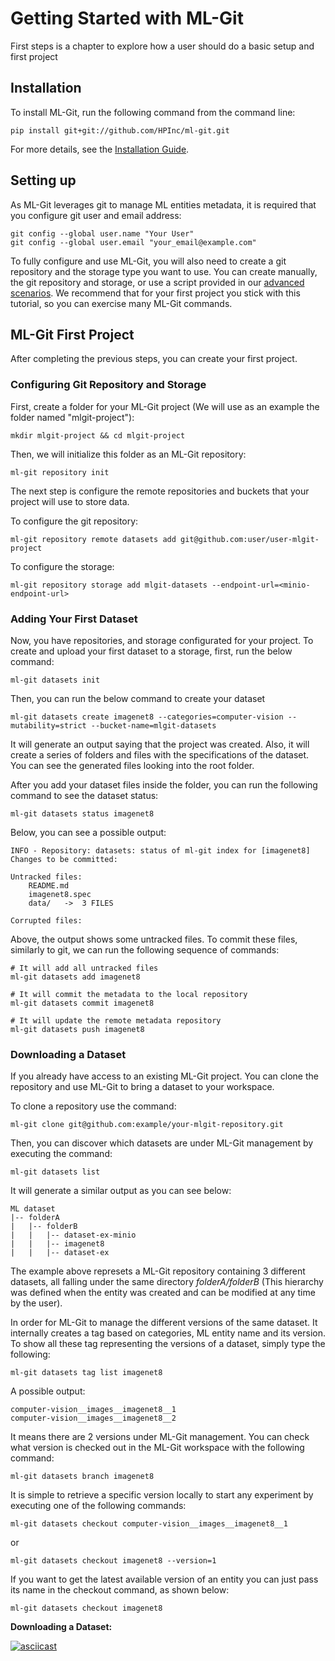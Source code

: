 # Getting Started with ML-Git

First steps is a chapter to explore how a user should do a basic setup and first project

## Installation

To install ML-Git, run the following command from the command line:

```
pip install git+git://github.com/HPInc/ml-git.git
```

For more details, see the [Installation Guide](installation_guide.md).

## Setting up



As ML-Git leverages git to manage ML entities metadata, it is required that you configure git user and email address:

```
git config --global user.name "Your User"
git config --global user.email "your_email@example.com"
```

To fully configure and use ML-Git, you will also need to create a git repository and the storage type you want to use.
You can create manually, the git repository and storage, or use a script provided in our [advanced scenarios](advanced_scenarios.md#using-script). We recommend that for your first project you stick with this tutorial, so you can exercise many ML-Git commands.


## ML-Git First Project

After completing the previous steps, you can create your first project. 

### Configuring Git Repository and Storage

First, create a folder for your ML-Git project (We will use as an example the folder named "mlgit-project"):

```
mkdir mlgit-project && cd mlgit-project
```

Then, we will initialize this folder as an ML-Git repository:

```
ml-git repository init
```

The next step is configure the remote repositories and buckets that your project will use to store data.

To configure the git repository:
```
ml-git repository remote datasets add git@github.com:user/user-mlgit-project
```

To configure the storage:
```
ml-git repository storage add mlgit-datasets --endpoint-url=<minio-endpoint-url>
```

### Adding Your First Dataset

Now, you have repositories, and storage configurated for your project. 
To create and upload your first dataset to a storage, first, run the below command:
```
ml-git datasets init
```

Then, you can run the below command to create your dataset
```
ml-git datasets create imagenet8 --categories=computer-vision --mutability=strict --bucket-name=mlgit-datasets
```
It will generate an output saying that the project was created. Also, it will create a series of folders and files with the specifications of the dataset. You can see the generated files looking into the root folder.

After you add your dataset files inside the folder, you can run the following command to see the dataset status:
```
ml-git datasets status imagenet8
```
Below, you can see a possible output:
```
INFO - Repository: datasets: status of ml-git index for [imagenet8]
Changes to be committed:

Untracked files:
	README.md
	imagenet8.spec
	data/	->	3 FILES

Corrupted files:
```

Above, the output shows some untracked files. To commit these files, similarly to git, we can run the following sequence of commands:
```
# It will add all untracked files
ml-git datasets add imagenet8
```

```
# It will commit the metadata to the local repository
ml-git datasets commit imagenet8
```

```
# It will update the remote metadata repository
ml-git datasets push imagenet8
```

### Downloading a Dataset

If you already have access to an existing ML-Git project. You can clone the repository and use ML-Git to bring a dataset to your workspace.

To clone a repository use the command:
```
ml-git clone git@github.com:example/your-mlgit-repository.git
```

Then, you can discover which datasets are under ML-Git management by executing the command:
```
ml-git datasets list
```

It will generate a similar output as you can see below:
``` 
ML dataset
|-- folderA
|   |-- folderB
|   |   |-- dataset-ex-minio
|   |   |-- imagenet8
|   |   |-- dataset-ex
```
The example above represets a ML-Git repository containing 3 different datasets, all falling under the same directory _folderA/folderB_ (This hierarchy was defined when the entity was created and can be modified at any time by the user).

In order for ML-Git to manage the different versions of the same dataset. It internally creates a tag based on categories, ML entity name and its version.
To show all these tag representing the versions of a dataset, simply type the following:
```
ml-git datasets tag list imagenet8
```

A possible output:
```
computer-vision__images__imagenet8__1
computer-vision__images__imagenet8__2
```

It means there are 2 versions under ML-Git management. You can check what version is checked out in the ML-Git workspace with the following command:

```
ml-git datasets branch imagenet8
```

It is simple to retrieve a specific version locally to start any experiment by executing one of the following commands:

```
ml-git datasets checkout computer-vision__images__imagenet8__1
```
or 
```
ml-git datasets checkout imagenet8 --version=1
```

If you want to get the latest available version of an entity you can just pass its name in the checkout command, as shown below:
```
ml-git datasets checkout imagenet8
```

**Downloading a Dataset:**

[![asciicast](https://asciinema.org/a/385786.svg)](https://asciinema.org/a/385786)